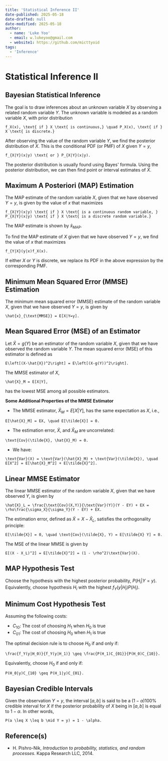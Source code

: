 ```yaml
---
title: 'Statistical Inference II'
date-published: 2025-05-18
date-drafted: null
date-modified: 2025-05-18
author:
  - name: 'Luke Yoo'
  - email: w.lukeyoo@gmail.com
  - website1: https://github.com/micttyoid
tags:
  - 'Inference'
---
```


# Statistical Inference II

## Bayesian Statistical Inference

The goal is to draw inferences about an unknown variable $X$ by observing a related random variable $Y$. The unknown variable is modeled as a random variable $X$, with prior distribution

```[latex]
f_X(x), \text{ if } X \text{ is continuous,} \quad P_X(x), \text{ if } X \text{ is discrete.}
```
After observing the value of the random variable $Y$, we find the posterior distribution of $X$. This is the conditional PDF (or PMF) of $X$ given $Y=y$,

```[latex]
f_{X|Y}(x|y) \text{ or } P_{X|Y}(x|y).
```
The posterior distribution is usually found using Bayes' formula. Using the posterior distribution, we can then find point or interval estimates of $X$.

## Maximum A Posteriori (MAP) Estimation

The MAP estimate of the random variable $X$, given that we have observed $Y=y$, is given by the value of $x$ that maximizes

```[latex]
f_{X|Y}(x|y) \text{ if } X \text{ is a continuous random variable, } P_{X|Y}(x|y) \text{ if } X \text{ is a discrete random variable.}
```
The MAP estimate is shown by $\hat{x}_{\text{MAP}}$.

To find the MAP estimate of $X$ given that we have observed $Y=y$, we find the value of $x$ that maximizes

```[latex]
f_{Y|X}(y|x)f_X(x).
```
If either $X$ or $Y$ is discrete, we replace its PDF in the above expression by the corresponding PMF.

## Minimum Mean Squared Error (MMSE) Estimation

The minimum mean squared error (MMSE) estimate of the random variable $X$, given that we have observed $Y=y$, is given by

```[latex]
\hat{x}_{\text{MMSE}} = E[X|Y=y].
```

## Mean Squared Error (MSE) of an Estimator

Let $\hat{X} = g(Y)$ be an estimator of the random variable $X$, given that we have observed the random variable $Y$. The mean squared error (MSE) of this estimator is defined as

```[latex]
E\left[(X-\hat{X})^2\right] = E\left[(X-g(Y))^2\right].
```
The MMSE estimator of $X$,

```[latex]
\hat{X}_M = E[X|Y],
```
has the lowest MSE among all possible estimators.

**Some Additional Properties of the MMSE Estimator**

- The MMSE estimator, $\hat{X}_M = E[X|Y]$, has the same expectation as $X$, i.e.,


```[latex]
E[\hat{X}_M] = EX, \quad E[\tilde{X}] = 0.
```
  
- The estimation error, $\tilde{X}$, and $\hat{X}_M$ are uncorrelated:


```[latex]
\text{Cov}(\tilde{X}, \hat{X}_M) = 0.
```
  
- We have:

```[latex]
\text{Var}(X) = \text{Var}(\hat{X}_M) + \text{Var}(\tilde{X}), \quad E[X^2] = E[\hat{X}_M^2] + E[\tilde{X}^2].
```

## Linear MMSE Estimator

The linear MMSE estimator of the random variable $X$, given that we have observed $Y$, is given by

```[latex]
\hat{X}_L = \frac{\text{Cov}(X,Y)}{\text{Var}(Y)}(Y - EY) + EX = \rho\frac{\sigma_X}{\sigma_Y}(Y - EY) + EX.
```

The estimation error, defined as $\tilde{X} = X - \hat{X}_L$, satisfies the orthogonality principle:

```[latex]
E[\tilde{X}] = 0, \quad \text{Cov}(\tilde{X}, Y) = E[\tilde{X} Y] = 0.
```

The MSE of the linear MMSE is given by

```[latex]
E[(X - X_L)^2] = E[\tilde{X}^2] = (1 - \rho^2)\text{Var}(X).
```

## MAP Hypothesis Test

Choose the hypothesis with the highest posterior probability, $P(H_i|Y=y)$. Equivalently, choose hypothesis $H_i$ with the highest $f_Y(y|H_i)P(H_i).$

## Minimum Cost Hypothesis Test

Assuming the following costs:
- $C_{10}$: The cost of choosing $H_1$ when $H_0$ is true
- $C_{01}$: The cost of choosing $H_0$ when $H_1$ is true

The optimal decision rule is to choose $H_0$ if and only if:
```[latex]
\frac{f_Y(y|H_0)}{f_Y(y|H_1)} \geq \frac{P(H_1)C_{01}}{P(H_0)C_{10}}.
```

Equivalently, choose $H_0$ if and only if:
```[latex]
P(H_0|y)C_{10} \geq P(H_1|y)C_{01}.
```

## Bayesian Credible Intervals

Given the observation $Y = y$, the interval $[a, b]$ is said to be a $(1-\alpha)100\%$ credible interval for $X$ if the posterior probability of $X$ being in $[a, b]$ is equal to $1-\alpha$. In other words,

```[latex]
P(a \leq X \leq b \mid Y = y) = 1 - \alpha.
```

## Reference(s)

- H. Pishro-Nik, _Introduction to probability, statistics, and random processes_. Kappa Research LLC, 2014.